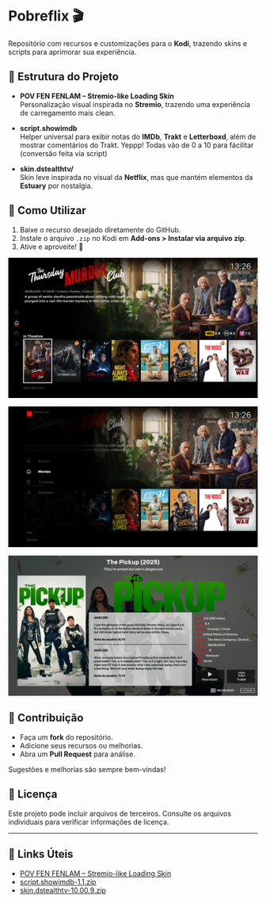 # Pobreflix 🎬

Repositório com recursos e customizações para o **Kodi**, trazendo skins e scripts para aprimorar sua experiência.

## 📂 Estrutura do Projeto

- **POV FEN FENLAM – Stremio-like Loading Skin**  
  Personalização visual inspirada no **Stremio**, trazendo uma experiência de carregamento mais clean.

- **script.showimdb**  
  Helper universal para exibir notas do **IMDb**, **Trakt** e **Letterboxd**, além de mostrar comentários do Trakt. Yeppp! Todas vão de 0 a 10 para fácilitar (conversão feita via script)

- **skin.dstealthtv/**  
  Skin leve inspirada no visual da **Netflix**, mas que mantém elementos da **Estuary** por nostalgia.

## 🚀 Como Utilizar

1. Baixe o recurso desejado diretamente do GitHub.  
2. Instale o arquivo `.zip` no Kodi em **Add-ons > Instalar via arquivo zip**.  
3. Ative e aproveite! 🎉

![Tela de Inicial da Skin](screenshots/1.png)

![Menu](screenshots/2.png)

![Reviews](screenshots/3.png)

## 🤝 Contribuição

- Faça um **fork** do repositório.  
- Adicione seus recursos ou melhorias.  
- Abra um **Pull Request** para análise.  

Sugestões e melhorias são sempre bem-vindas!

## 📜 Licença

Este projeto pode incluir arquivos de terceiros. Consulte os arquivos individuais para verificar informações de licença.

---

## 🔗 Links Úteis
- [POV FEN FENLAM – Stremio-like Loading Skin](https://github.com/sauliiin/Pobreflix/tree/main/POV%20FEN%20FENLAM%20-%20Stremio%20like%20loading%20skin)  
- [script.showimdb-1.1.zip](https://github.com/sauliiin/Pobreflix/blob/main/script.showimdb-1.1.zip)  
- [skin.dstealthtv-10.00.9.zip](https://github.com/sauliiin/Pobreflix/blob/main/skin.dstealthtv-10.00.9.zip)  
